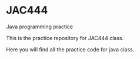 # JAC444
Java programming practice


This is the practice repository for JAC444 class.

Here you will find all the practice code for java class.
